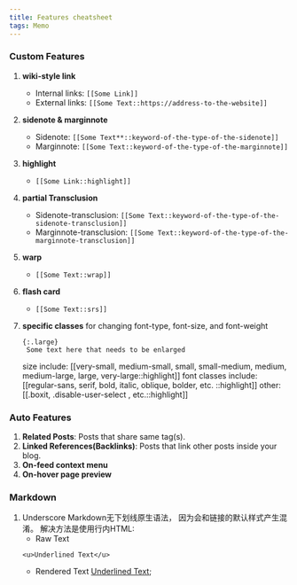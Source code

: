 ```yaml
---
title: Features cheatsheet
tags: Memo
---
```

### Custom Features
1. **wiki-style link**
   - Internal links: `[​[​Some Link]]`
   - External links: `[​[​Some Text::https://address-to-the-website]]`
  
2. **sidenote & marginnote**
   - Sidenote: `[​[Some Text**::keyword-of-the-type-of-the-sidenote]]`
   - Marginnote: `[​[​Some Text::keyword-of-the-type-of-the-marginnote]]`
  
3. **highlight**
   - `[​[​Some Link::highlight]]`
  
4. **partial Transclusion**
   - Sidenote-transclusion: `[​[Some Text::keyword-of-the-type-of-the-sidenote-transclusion]]`
   - Marginnote-transclusion: `[​[​Some Text::keyword-of-the-type-of-the-marginnote-transclusion]]`
  
5. **warp**
   - `[​[Some Text::wrap]]`
  
6. **flash card**
   - `[[Some Text::srs]]`
  
7. **specific classes** for changing font-type, font-size, and font-weight
   ```
   {:.large}
    Some text here that needs to be enlarged
   ```
   size include: [[very-small, medium-small, small, small-medium, medium, medium-large, large, very-large::highlight]]
   font classes include: [[regular-sans, serif, bold, italic, oblique, bolder, etc. ::highlight]]
   other: [[.boxit, .disable-user-select , etc.::highlight]]

### Auto Features
1. **Related Posts**: Posts that share same tag(s).
2. **Linked References(Backlinks)**: Posts that link other posts inside your blog.
3. **On-feed context menu**
4. **On-hover page preview**

### Markdown
1. Underscore
    Markdown无下划线原生语法， 因为会和链接的默认样式产生混淆。
    解决方法是使用行内HTML:
   - Raw Text
    ```
    <u>Underlined Text</u>
    ```
   - Rendered Text
  <u>Underlined Text</u>;